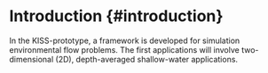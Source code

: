# Introduction {#introduction}

In the KISS-prototype, a framework is developed for simulation environmental flow problems.
The first applications will involve two-dimensional (2D), depth-averaged shallow-water applications.
